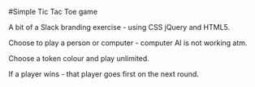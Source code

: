 #Simple Tic Tac Toe game



A bit of a Slack branding exercise - using CSS jQuery and HTML5.

Choose to play a person or computer - computer AI is not working atm.

Choose a token colour and play unlimited.

If a player wins - that player goes first on the next round.


